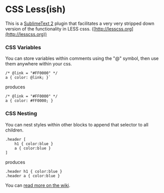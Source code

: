 # CSS Less(ish)

This is a [SublimeText 2](http://www.sublimetext.com/2) plugin that facilitates a very very stripped down version of the functionality in LESS csss. ([http://lesscss.org](http://lesscss.org))

### CSS Variables

You can store variables within comments using the "@" symbol, then use them anywhere within your css.

    /* @link = "#FF0000" */  
    a { color: @link; }`

produces

    /* @link = "#FF0000" */
    a { color: #FF0000; }

### CSS Nesting

You can nest styles within other blocks to append that selector to all children.

    .header [
        h1 { color:blue }
        a { color:blue }
    ]

produces

    .header h1 { color:blue }
    .header a { color:blue }

You can [read more on the wiki](https://github.com/kizza/CSS-Less-ish/wiki).
